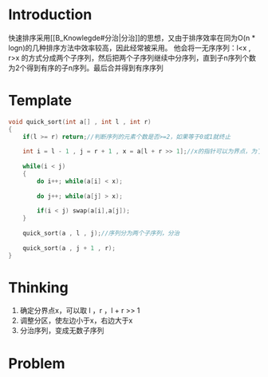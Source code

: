 # Introduction
快速排序采用[[B_Knowlegde#分治|分治]]的思想，又由于排序效率在同为O(n * logn)的几种排序方法中效率较高，因此经常被采用。
他会将一无序序列：l<x , r>x 的方式分成两个子序列，然后把两个子序列继续中分序列，直到子n序列个数为2个得到有序的子n序列。最后合并得到有序序列

# Template
```cpp
void quick_sort(int a[] , int l , int r)
{
	if(l >= r) return;//判断序列的元素个数是否>=2，如果等于0或1就终止
	
	int i = l - 1 , j = r + 1 , x = a[l + r >> 1];//x的指针可以为界点，为了不出现边界问题，选择中点
	
	while(i < j)
	{
		do i++; while(a[i] < x);
		
		do j++; while(a[j] > x);
		
		if(i < j) swap(a[i],a[j]);
	}
	
	quick_sort(a , l , j);//序列分为两个子序列，分治
	
	quick_sort(a , j + 1 , r);
}
```

# Thinking
1. 确定分界点x，可以取 l ，r ，l + r >> 1
2. 调整分区，使左边小于x，右边大于x
3. 分治序列，变成无数子序列

# Problem



